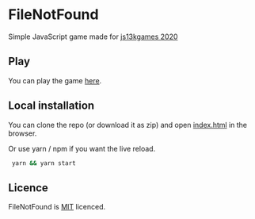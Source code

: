 # FileNotFound
Simple JavaScript game made for [js13kgames 2020](https://js13kgames.com/)

## Play
You can play the game [here](https://konradlinkowski.github.io/FileNotFound/).

## Local installation
You can clone the repo (or download it as zip) and open [index.html](index.html) in the browser.

Or use yarn / npm if you want the live reload.
```bash
 yarn && yarn start
```

## Licence
FileNotFound is [MIT](LICENCE) licenced.
